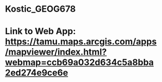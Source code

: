 # Kostic_GEOG678

# Link to Web App: https://tamu.maps.arcgis.com/apps/mapviewer/index.html?webmap=ccb69a032d634c5a8bba2ed274e9ce6e
